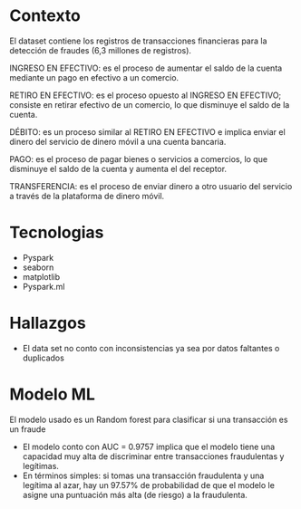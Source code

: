 # Contexto
El dataset contiene los registros de transacciones financieras para la detección de fraudes (6,3 millones de registros).

INGRESO EN EFECTIVO: es el proceso de aumentar el saldo de la cuenta mediante un pago en efectivo a un comercio.

RETIRO EN EFECTIVO: es el proceso opuesto al INGRESO EN EFECTIVO; consiste en retirar efectivo de un comercio, lo que disminuye el saldo de la cuenta.

DÉBITO: es un proceso similar al RETIRO EN EFECTIVO e implica enviar el dinero del servicio de dinero móvil a una cuenta bancaria.

PAGO: es el proceso de pagar bienes o servicios a comercios, lo que disminuye el saldo de la cuenta y aumenta el del receptor.

TRANSFERENCIA: es el proceso de enviar dinero a otro usuario del servicio a través de la plataforma de dinero móvil.

# Tecnologias
- Pyspark
- seaborn
- matplotlib
- Pyspark.ml

# Hallazgos
- El data set no conto con inconsistencias ya sea por datos faltantes o duplicados



# Modelo ML
El modelo usado es un Random forest para clasificar si una transacción es un fraude
- El modelo conto con AUC = 0.9757 implica que el modelo tiene una capacidad muy alta de discriminar entre transacciones fraudulentas y legítimas.
- En términos simples: si tomas una transacción fraudulenta y una legítima al azar, hay un 97.57% de probabilidad de que el modelo le asigne una puntuación más alta (de riesgo) a la fraudulenta.
